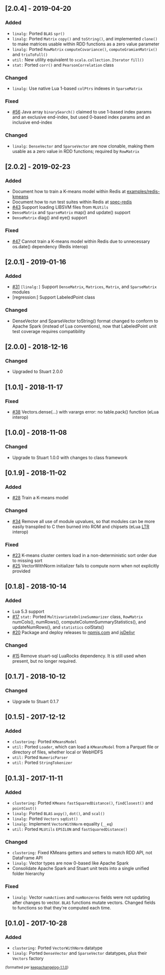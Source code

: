 ## [2.0.4] - 2019-04-20
### Added
- `linalg:` Ported `BLAS` `spr()`
- `linalg:` Ported `Matrix` `copy()` and `toString()`, and implemented `clone()` to make matrices usable within RDD functions as a zero value parameter
- `linalg:` Ported `RowMatrix` `computeCovariance()`, `computeGramianMatrix()` and `triuToFull()`
- `util:` New utility equivalent to `scala.collection.Iterator` `fill()`
- `stat:` Ported `corr()` and `PearsonCorrelation` class

### Changed
- `linalg:` Use native Lua 1-based `colPtrs` indexes in `SparseMatrix`

### Fixed
- [#56](https://github.com/nubix-io/stuart-ml/issues/56) Java array `binarySearch()` claimed to use 1-based index params and an exclusive end-index, but used 0-based index params and an inclusive end-index

### Changed
- `linalg:` `DenseVector` and `SparseVector` are now clonable, making them usable as a zero value in RDD functions; required by `RowMatrix`

## [2.0.2] - 2019-02-23
### Added
- Document how to train a K-means model within Redis at [examples/redis-kmeans](./examples/redis-kmeans/)
- Document how to run test suites within Redis at [spec-redis](./spec-redis/)
- [#43](https://github.com/nubix-io/stuart-ml/issues/43) Support loading LIBSVM files from `MLUtils`
- `DenseMatrix` and `SparseMatrix` map() and update() support
- `DenseMatrix` diag() and eye() support

### Fixed
- [#47](https://github.com/nubix-io/stuart-ml/issues/47) Cannot train a K-means model within Redis due to unnecessary os.date() dependency (Redis interop)

## [2.0.1] - 2019-01-16
### Added
- [#31](https://github.com/nubix-io/stuart-ml/issues/31) `[linalg:]` Support `DenseMatrix`, `Matrices`, `Matrix`, and `SparseMatrix` modules
- [regression:] Support LabeledPoint class

### Changed
- DenseVector and SparseVector toString() format changed to conform to Apache Spark (instead of Lua conventions), now that LabeledPoint unit test coverage requires compatibility

## [2.0.0] - 2018-12-16
### Changed
- Upgraded to Stuart 2.0.0

## [1.0.1] - 2018-11-17
### Fixed
- [#38](https://github.com/nubix-io/stuart-ml/issues/38) Vectors.dense(...) with varargs error: no table.pack() function (eLua interop)

## [1.0.0] - 2018-11-08
### Changed
- Upgrade to Stuart 1.0.0 with changes to class framework

## [0.1.9] - 2018-11-02
### Added
- [#28](https://github.com/nubix-io/stuart-ml/issues/28) Train a K-means model

### Changed
- [#34](https://github.com/nubix-io/stuart-ml/issues/34) Remove all use of module upvalues, so that modules can be more easily transpiled to C then burned into ROM and chipsets (eLua [LTR](http://www.eluaproject.net/doc/v0.9/en_arch_ltr.html) interop)

### Fixed
- [#23](https://github.com/nubix-io/stuart-ml/issues/23) K-means cluster centers load in a non-deterministic sort order due to missing sort
- [#25](https://github.com/nubix-io/stuart-ml/issues/25) VectorWithNorm initializer fails to compute norm when not explicitly provided

## [0.1.8] - 2018-10-14
### Added
- Lua 5.3 support
- [#17](https://github.com/nubix-io/stuart/issues/17) `stat:` Ported `MultivariateOnlineSummarizer` class, `RowMatrix` numCols(), numRows(), computeColumnSummaryStatistics(), and updateNumRows(), and `statistics` colStats()
- [#20](https://github.com/nubix-io/stuart/issues/20) Package and deploy releases to [npmjs.com](https://www.npmjs.com/package/lua-stuart-ml) and [jsDelivr](https://www.jsdelivr.com/package/npm/lua-stuart-ml)

### Changed
- [#15](https://github.com/nubix-io/stuart-ml/issues/15) Remove stuart-sql LuaRocks dependency. It is still used when present, but no longer required.

## [0.1.7] - 2018-10-12
### Changed
- Upgrade to Stuart 0.1.7

## [0.1.5] - 2017-12-12
### Added
- `clustering:` Ported `KMeansModel`
- `util:` Ported `Loader`, which can load a `KMeansModel` from a Parquet file or directory of files, whether local or WebHDFS
- `util:` Ported `NumericParser`
- `util:` Ported `StringTokenizer`

## [0.1.3] - 2017-11-11
### Added
- `clustering:` Ported `KMeans` `fastSquaredDistance()`, `findClosest()` and `pointCost()`
- `linalg:` Ported `BLAS` `axpy()`, `dot()`, and `scal()`
- `linalg:` Ported `Vectors` `sqdist()`
- `linalg:` Implement `VectorWithNorm` equality (`__eq`)
- `util:` Ported `MLUtils` `EPSILON` and `fastSquaredDistance()`

### Changed
- `clustering:` Fixed KMeans getters and setters to match RDD API, not DataFrame API
- `linalg:` Vector types are now 0-based like Apache Spark
- Consolidate Apache Spark and Stuart unit tests into a single unified folder hierarchy

### Fixed
- `linalg:` Vector `numActives` and `numNonzeros` fields were not updating after changes to vector. `BLAS` functions mutate vectors. Changed fields to functions so that they're computed each time.

## [0.1.0] - 2017-10-28
### Added
- `clustering:` Ported `VectorWithNorm` datatype
- `linalg:` Ported `DenseVector` and `SparseVector` datatypes, plus their `Vectors` factory

<small>(formatted per [keepachangelog-1.1.0](http://keepachangelog.com/en/1.0.0/))</small>
